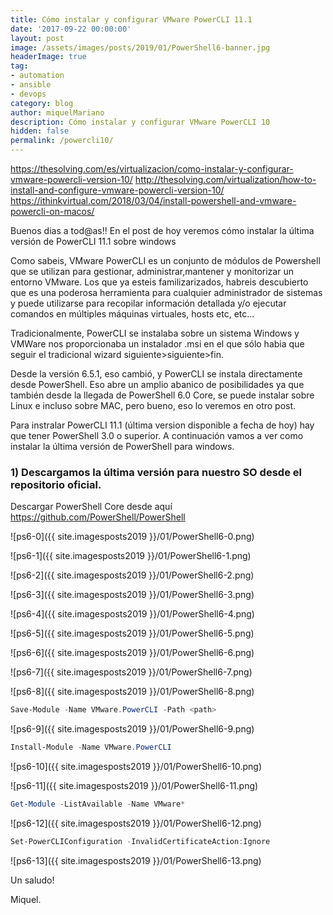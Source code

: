 ```yaml
---
title: Cómo instalar y configurar VMware PowerCLI 11.1
date: '2017-09-22 00:00:00'
layout: post
image: /assets/images/posts/2019/01/PowerShell6-banner.jpg
headerImage: true
tag:
- automation
- ansible
- devops
category: blog
author: miquelMariano
description: Cómo instalar y configurar VMware PowerCLI 10
hidden: false
permalink: /powercli10/
---
```


https://thesolving.com/es/virtualizacion/como-instalar-y-configurar-vmware-powercli-version-10/
http://thesolving.com/virtualization/how-to-install-and-configure-vmware-powercli-version-10/
https://ithinkvirtual.com/2018/03/04/install-powershell-and-vmware-powercli-on-macos/

Buenos dias a tod@as!!
En el post de hoy veremos cómo instalar la última versión de PowerCLI 11.1 sobre windows

Como sabeis, VMware PowerCLI es un conjunto de módulos de Powershell que se utilizan para gestionar, administrar,mantener y monitorizar un entorno VMware. 
Los que ya esteis familizarizados, habreis descubierto que es una poderosa herramienta para cualquier administrador de sistemas y puede utilizarse para recopilar información detallada y/o ejecutar comandos en múltiples máquinas virtuales, hosts etc, etc...

Tradicionalmente, PowerCLI se instalaba sobre un sistema Windows y VMWare nos proporcionaba un instalador .msi en el que sólo habia que seguir el tradicional wizard siguiente>siguiente>fin.

Desde la versión 6.5.1, eso cambió, y PowerCLI se instala directamente desde PowerShell. Eso abre un amplio abanico de posibilidades ya que también desde la llegada de PowerShell 6.0 Core, se puede instalar sobre Linux e incluso sobre MAC, pero bueno, eso lo veremos en otro post.

Para instralar PowerCLI 11.1 (última version disponible a fecha de hoy) hay que tener PowerShell 3.0 o superior. A continuación vamos a ver como instalar la última versión de PowerShell para windows.

### 1) Descargamos la última versión para nuestro SO desde el repositorio oficial.

Descargar PowerShell Core desde aquí
https://github.com/PowerShell/PowerShell

![ps6-0]({{ site.imagesposts2019 }}/01/PowerShell6-0.png)

![ps6-1]({{ site.imagesposts2019 }}/01/PowerShell6-1.png)

![ps6-2]({{ site.imagesposts2019 }}/01/PowerShell6-2.png)

![ps6-3]({{ site.imagesposts2019 }}/01/PowerShell6-3.png)

![ps6-4]({{ site.imagesposts2019 }}/01/PowerShell6-4.png)

![ps6-5]({{ site.imagesposts2019 }}/01/PowerShell6-5.png)

![ps6-6]({{ site.imagesposts2019 }}/01/PowerShell6-6.png)

![ps6-7]({{ site.imagesposts2019 }}/01/PowerShell6-7.png)

![ps6-8]({{ site.imagesposts2019 }}/01/PowerShell6-8.png)

```powershell
Save-Module -Name VMware.PowerCLI -Path <path>
```

![ps6-9]({{ site.imagesposts2019 }}/01/PowerShell6-9.png)

```powershell
Install-Module -Name VMware.PowerCLI
```

![ps6-10]({{ site.imagesposts2019 }}/01/PowerShell6-10.png)

![ps6-11]({{ site.imagesposts2019 }}/01/PowerShell6-11.png)

```powershell
Get-Module -ListAvailable -Name VMware*
```

![ps6-12]({{ site.imagesposts2019 }}/01/PowerShell6-12.png)

```powershell
Set-PowerCLIConfiguration -InvalidCertificateAction:Ignore
```

![ps6-13]({{ site.imagesposts2019 }}/01/PowerShell6-13.png)






Un saludo!

Miquel.


